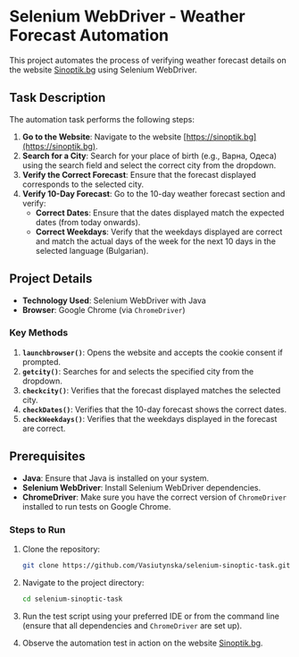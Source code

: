 # Selenium WebDriver - Weather Forecast Automation

This project automates the process of verifying weather forecast details on the website [Sinoptik.bg](https://sinoptik.bg) using Selenium WebDriver.

## Task Description

The automation task performs the following steps:

1. **Go to the Website**: Navigate to the website [https://sinoptik.bg](https://sinoptik.bg).
2. **Search for a City**: Search for your place of birth (e.g., Варна, Одеса) using the search field and select the correct city from the dropdown.
3. **Verify the Correct Forecast**: Ensure that the forecast displayed corresponds to the selected city.
4. **Verify 10-Day Forecast**: Go to the 10-day weather forecast section and verify:
    - **Correct Dates**: Ensure that the dates displayed match the expected dates (from today onwards).
    - **Correct Weekdays**: Verify that the weekdays displayed are correct and match the actual days of the week for the next 10 days in the selected language (Bulgarian).

## Project Details

- **Technology Used**: Selenium WebDriver with Java
- **Browser**: Google Chrome (via `ChromeDriver`)

### Key Methods

1. **`launchbrowser()`**: Opens the website and accepts the cookie consent if prompted.
2. **`getcity()`**: Searches for and selects the specified city from the dropdown.
3. **`checkcity()`**: Verifies that the forecast displayed matches the selected city.
4. **`checkDates()`**: Verifies that the 10-day forecast shows the correct dates.
5. **`checkWeekdays()`**: Verifies that the weekdays displayed in the forecast are correct.

## Prerequisites

- **Java**: Ensure that Java is installed on your system.
- **Selenium WebDriver**: Install Selenium WebDriver dependencies.
- **ChromeDriver**: Make sure you have the correct version of `ChromeDriver` installed to run tests on Google Chrome.

### Steps to Run

1. Clone the repository:
    ```bash
    git clone https://github.com/Vasiutynska/selenium-sinoptic-task.git
    ```

2. Navigate to the project directory:
    ```bash
    cd selenium-sinoptic-task
    ```

3. Run the test script using your preferred IDE or from the command line (ensure that all dependencies and `ChromeDriver` are set up).

4. Observe the automation test in action on the website [Sinoptik.bg](https://sinoptik.bg).
